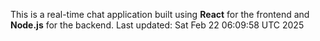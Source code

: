 This is a real-time chat application built using **React** for the frontend and **Node.js** for the backend.
Last updated: Sat Feb 22 06:09:58 UTC 2025
